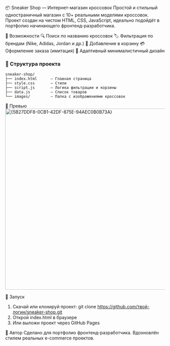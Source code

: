 📦 Sneaker Shop — Интернет-магазин кроссовок
Простой и стильный одностраничный магазин с 10+ реальными моделями кроссовок.
Проект создан на чистом HTML, CSS, JavaScript, идеально подойдёт в портфолио начинающего фронтенд-разработчика.

🔧 Возможности
🔍 Поиск по названию кроссовок
🏷️ Фильтрация по брендам (Nike, Adidas, Jordan и др.)
🛒 Добавление в корзину
💳 Оформление заказа (имитация)
🎨 Адаптивный минималистичный дизайн

### 📁 Структура проекта

```
sneaker-shop/
├── index.html      — Главная страница
├── style.css       — Стили
├── script.js       — Логика фильтрации и корзины
├── data.js         — Список товаров
└── images/         — Папка с изображениями кроссовок
```


📸 Превью
<img width="1257" height="571" alt="{5B27DDF8-0CB1-42DF-875E-94AEC0B0B73A}" src="https://github.com/user-attachments/assets/4115a6c1-adad-40e0-97a5-affcc8f1b65a" />

🚀 Запуск
1. Скачай или клонируй проект:
git clone https://github.com/твой-логин/sneaker-shop.git
2. Открой index.html в браузере
3. Или выложи проект через GitHub Pages

💼 Автор
Сделано для портфолио фронтенд-разработчика.
Вдохновлён стилем реальных e-commerce проектов.
